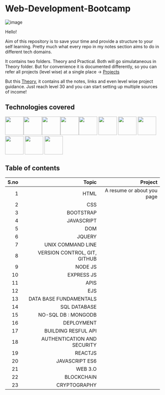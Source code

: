 <head>
<link rel="stylesheet" href="https://cdn.jsdelivr.net/gh/devicons/devicon@v2.15.1/devicon.min.css">
 
      
                   
</head>



# Web-Development-Bootcamp
![image](https://user-images.githubusercontent.com/120945994/225554942-27925dc2-840e-43ae-b9bd-68700d5dabd7.png)

Hello!

Aim of this repository is to save your time and provide a structure to your self learning. Pretty much what every repo in my notes section aims to do in different tech domains.

It contains two folders. Theory and Practical. Both will go simulataneous in Theory folder. But for convenience it is documented differently, so you can refer all projects (level wise) at a single place -> [Projects]()

But this [Theory](), it contains all the notes, links and even level wise project guidance.
Just reach level 30 and you can start setting up multiple sources of income!

## Technologies covered

<img src="https://cdn.jsdelivr.net/gh/devicons/devicon/icons/html5/html5-original.svg"  height="60px" width="60px"/><img src="https://cdn.jsdelivr.net/gh/devicons/devicon/icons/css3/css3-original.svg" height="60px" width="60px"/><img src="https://cdn.jsdelivr.net/gh/devicons/devicon/icons/bootstrap/bootstrap-plain.svg" height="60px" width="60px" /><img src="https://cdn.jsdelivr.net/gh/devicons/devicon/icons/javascript/javascript-original.svg" height="60px" width="60px"/><img src="https://cdn.jsdelivr.net/gh/devicons/devicon/icons/jquery/jquery-original.svg" height="60px" width="60px" />
<img src="https://cdn.jsdelivr.net/gh/devicons/devicon/icons/git/git-original.svg" height="60px" width="60px"/>
      <i class="devicon-github-original" height="60px" width="60px"></i>
            <img src="https://cdn.jsdelivr.net/gh/devicons/devicon/icons/nodejs/nodejs-original.svg" height="60px" width="60px" />
   <img src="https://cdn.jsdelivr.net/gh/devicons/devicon/icons/mysql/mysql-original-wordmark.svg" height="60px" width="60px"/>
  <img src="https://cdn.jsdelivr.net/gh/devicons/devicon/icons/mongodb/mongodb-original.svg" height="60px" width="60px"/>
            <img src="https://cdn.jsdelivr.net/gh/devicons/devicon/icons/react/react-original.svg" height="60px" width="60px"/>
            <img src="https://cdn.jsdelivr.net/gh/devicons/devicon/icons/amazonwebservices/amazonwebservices-original.svg" height="60px" width="60px"/>
                    
          
                 
          
          
          
          
          
          
          
## Table of contents

| **S.no** | **Topic** | **Project**               |
|---------:|----------:|---------------------------:             |
| 1        | HTML      | A resume or about you page           |
| 2        | CSS       |             |
| 3        | BOOTSTRAP |             |
| 4        | JAVASCRIPT|             |
| 5        | DOM       |             |
| 6         | JQUERY          |
| 7         | UNIX COMMAND LINE          |
| 8         | VERSION CONTROL, GIT, GITHUB          |
| 9          | NODE JS           |
| 10         | EXPRESS JS          |
| 11         | APIS          |
| 12         | EJS           |
| 13         | DATA BASE FUNDAMENTALS          |
| 14         | SQL DATABASE          |
| 15         | NO-SQL DB : MONGODB         |
| 16         | DEPLOYMENT          |
| 17         | BUILDING RESFUL API          |
| 18        | AUTHENTICATION AND SECURITY         |
| 19        | REACTJS          |
| 20         | JAVASCRIPT ES6          |
| 21        | WEB 3.O      |
| 22        | BLOCKCHAIN     |          |
| 23        | CRYPTOGRAPHY      |           |



